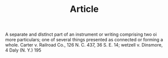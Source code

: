---
title: Article
letter: A
permalink: "/definitions/bld-article.html"
body: A separate and dlstlnct part of an instrument or writing comprising two oi more
  particulars; one of several things presented as connected or forming a whole. Carter
  v. Railroad Co., 126 N. C. 437, 36 S. E. 14; wetzell v. Dinsmore, 4 Daly (N. Y.)
  195
published_at: '2018-07-07'
source: Black's Law Dictionary 2nd Ed (1910)
layout: post
---